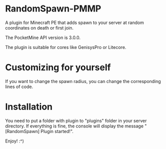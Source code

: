 # RandomSpawn-PMMP
A plugin for Minecraft PE that adds spawn to your server at random coordinates on death or first join.

The PocketMine API version is 3.0.0.

The plugin is suitable for cores like GenisysPro or Litecore.

# Customizing for yourself

If you want to change the spawn radius, you can change the corresponding lines of code.

# Installation

You need to put a folder with plugin to "plugins" folder in your server directory.
If everything is fine, the console will display the message "[RandomSpawn] Plugin started!".

Enjoy! :^)

